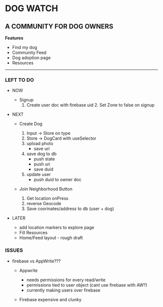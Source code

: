 # DOG WATCH
## A COMMUNITY FOR DOG OWNERS

**Features**
- Find my dog
- Community Feed
- Dog adoption page
- Resources

--------------------------------
### LEFT TO DO 

- NOW
    - Signup 
        1. Create user doc with firebase uid
            2. Set Zone to false on signup

- NEXT 
    - Create Dog
        1. Input -> Store on type
        2. Store -> DogCard with useSelector
        3. upload photo 
            - save uri
        4. save dog to db
            - push state
            - push uri
            - save duid  
        5. update user
            - push duid to owner doc
        
    - Join Neighborhood Button
        1. Get location onPress
        2. reverse Geocode
        3. Save coorinates/address to db (user + dog)

- LATER
    - add location markers to explore page
    - Fill Resources 
    - Home/Feed layout - rough draft


### ISSUES

- firebase vs AppWrite???
    - Appwrite
        - needs permissions for every read/write
        - permissions tied to user object (cant use firebase with AW?)
        - currently making users over firebase



    - Firebase expensive and clunky
